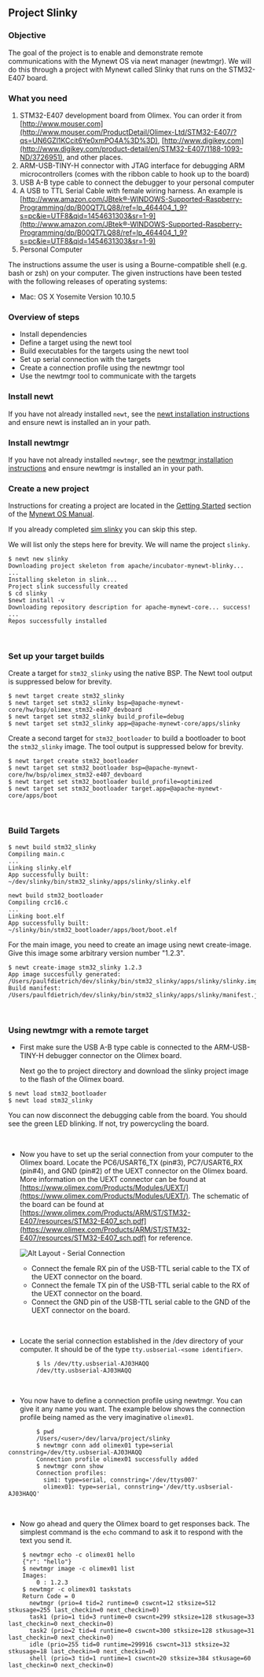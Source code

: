 ## Project Slinky 


### Objective

The goal of the project is to enable and demonstrate remote communications with the Mynewt OS via newt manager (newtmgr). We will do this through a project with Mynewt called Slinky that runs on the STM32-E407 board.

### What you need

1. STM32-E407 development board from Olimex. You can order it from [http://www.mouser.com](http://www.mouser.com/ProductDetail/Olimex-Ltd/STM32-E407/?qs=UN6GZl1KCcit6Ye0xmPO4A%3D%3D), [http://www.digikey.com](http://www.digikey.com/product-detail/en/STM32-E407/1188-1093-ND/3726951), and other places.
2. ARM-USB-TINY-H connector with JTAG interface for debugging ARM microcontrollers (comes with the ribbon cable to hook up to the board)
3. USB A-B type cable to connect the debugger to your personal computer
4. A USB to TTL Serial Cable with female wiring harness. An example is [http://www.amazon.com/JBtek®-WINDOWS-Supported-Raspberry-Programming/dp/B00QT7LQ88/ref=lp_464404_1_9?s=pc&ie=UTF8&qid=1454631303&sr=1-9](http://www.amazon.com/JBtek®-WINDOWS-Supported-Raspberry-Programming/dp/B00QT7LQ88/ref=lp_464404_1_9?s=pc&ie=UTF8&qid=1454631303&sr=1-9)
5. Personal Computer

The instructions assume the user is using a Bourne-compatible shell (e.g. bash or zsh) on your computer. The given instructions have been tested with the following releases of operating systems:

* Mac: OS X Yosemite Version 10.10.5

### Overview of steps

* Install dependencies
* Define a target using the newt tool
* Build executables for the targets using the newt tool
* Set up serial connection with the targets 
* Create a connection profile using the newtmgr tool
* Use the newtmgr tool to communicate with the targets

### Install newt

If you have not already installed `newt`, see the 
[newt installation instructions](../../newt/install/newt_mac.md) and ensure newt is installed an in your path.

### Install newtmgr

If you have not already installed `newtmgr`, see the 
[newtmgr installation instructions](../../newtmgr/installing.md) and ensure newtmgr is installed an in your path.

### Create a new project

Instructions for creating a project are located in the [Getting Started](../get_started/project_create.md) section of the [Mynewt OS Manual](../get_started/introduction.md).

If you already completed [sim slinky](project-slinky.md) you can skip this step.

We will list only the steps here for brevity.  We will name the project
`slinky`.

```no-highlight
$ newt new slinky
Downloading project skeleton from apache/incubator-mynewt-blinky...
...
Installing skeleton in slink...
Project slink successfully created
$ cd slinky
$newt install -v
Downloading repository description for apache-mynewt-core... success!
...
Repos successfully installed
```

<br>

### Set up your target builds

Create a target for `stm32_slinky` using the native BSP. The Newt tool output is suppressed below for brevity.

```no-highlight
$ newt target create stm32_slinky
$ newt target set stm32_slinky bsp=@apache-mynewt-core/hw/bsp/olimex_stm32-e407_devboard
$ newt target set stm32_slinky build_profile=debug
$ newt target set stm32_slinky app=@apache-mynewt-core/apps/slinky
```

Create a second target for `stm32_bootloader` to build a bootloader to boot
the `stm32_slinky` image.  The tool output is suppressed below for brevity.

```no-highlight
$ newt target create stm32_bootloader
$ newt target set stm32_bootloader bsp=@apache-mynewt-core/hw/bsp/olimex_stm32-e407_devboard
$ newt target set stm32_bootloader build_profile=optimized
$ newt target set stm32_bootloader target.app=@apache-mynewt-core/apps/boot
```

<br>

### Build Targets

```no-highlight
$ newt build stm32_slinky
Compiling main.c
...
Linking slinky.elf
App successfully built: ~/dev/slinky/bin/stm32_slinky/apps/slinky/slinky.elf
```

```no-highlight
newt build stm32_bootloader
Compiling crc16.c
...
Linking boot.elf
App successfully built: ~/slinky/bin/stm32_bootloader/apps/boot/boot.elf
```

For the main image, you need to create an image using newt create-image.
Give this image some arbitrary version number "1.2.3".

```no-highlight
$ newt create-image stm32_slinky 1.2.3
App image succesfully generated: /Users/paulfdietrich/dev/slinky/bin/stm32_slinky/apps/slinky/slinky.img
Build manifest: /Users/paulfdietrich/dev/slinky/bin/stm32_slinky/apps/slinky/manifest.json
```

<br>

### Using newtmgr with a remote target 

* First make sure the USB A-B type cable is connected to the ARM-USB-TINY-H debugger connector on the Olimex board. 

     Next go the to project directory and download the slinky project image to the flash of the Olimex board. 

```no-highlight
$ newt load stm32_bootloader
$ newt load stm32_slinky
```

You can now disconnect the debugging cable from the board. You should see the green LED blinking. If not, try powercycling the board.

<br>

* Now you have to set up the serial connection from your computer to the Olimex board. Locate the PC6/USART6_TX (pin#3), PC7/USART6_RX (pin#4), and GND (pin#2) of the UEXT connector on the Olimex board. More information on the UEXT connector can be found at [https://www.olimex.com/Products/Modules/UEXT/](https://www.olimex.com/Products/Modules/UEXT/). The schematic of the board can be found at [https://www.olimex.com/Products/ARM/ST/STM32-E407/resources/STM32-E407_sch.pdf](https://www.olimex.com/Products/ARM/ST/STM32-E407/resources/STM32-E407_sch.pdf) for reference.

    ![Alt Layout - Serial Connection](pics/serial_conn.png)


	* Connect the female RX pin of the USB-TTL serial cable to the TX of the UEXT connector on the board. 
	* Connect the female TX pin of the USB-TTL serial cable to the RX of the UEXT connector on the board. 
	* Connect the GND pin of the USB-TTL serial cable to the GND of the UEXT connector on the board.

<br>

* Locate the serial connection established in the /dev directory of your computer. It should be of the type `tty.usbserial-<some identifier>`.

```no-highlight
        $ ls /dev/tty.usbserial-AJ03HAQQ 
        /dev/tty.usbserial-AJ03HAQQ
```

<br>

* You now have to define a connection profile using newtmgr. You can give it any name you want. The example below shows the connection profile being named as the very imaginative `olimex01`.

```no-highlight
        $ pwd
        /Users/<user>/dev/larva/project/slinky
        $ newtmgr conn add olimex01 type=serial connstring=/dev/tty.usbserial-AJ03HAQQ 
        Connection profile olimex01 successfully added
        $ newtmgr conn show
        Connection profiles: 
          sim1: type=serial, connstring='/dev/ttys007'
          olimex01: type=serial, connstring='/dev/tty.usbserial-AJ03HAQQ'
```

<br>

* Now go ahead and query the Olimex board to get responses back. The simplest command is the `echo` command to ask it to respond with the text you send it. 

```no-highlight
    $ newtmgr echo -c olimex01 hello
    {"r": "hello"}
    $ newtmgr image -c olimex01 list
    Images:
        0 : 1.2.3
    $ newtmgr -c olimex01 taskstats
    Return Code = 0
      newtmgr (prio=4 tid=2 runtime=0 cswcnt=12 stksize=512 stkusage=255 last_checkin=0 next_checkin=0)
      task1 (prio=1 tid=3 runtime=0 cswcnt=299 stksize=128 stkusage=33 last_checkin=0 next_checkin=0)
      task2 (prio=2 tid=4 runtime=0 cswcnt=300 stksize=128 stkusage=31 last_checkin=0 next_checkin=0)
      idle (prio=255 tid=0 runtime=299916 cswcnt=313 stksize=32 stkusage=18 last_checkin=0 next_checkin=0)
      shell (prio=3 tid=1 runtime=1 cswcnt=20 stksize=384 stkusage=60 last_checkin=0 next_checkin=0)
```










